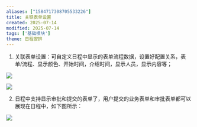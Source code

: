 ```yaml
---
aliases: ["1584717308705533226"]
title: 关联表单设置
created: 2025-07-14
modified: 2025-07-14
tags: ['基础模块']
theme: 日程安排
---
```


1. 关联表单设置：可自定义日程中显示的表单流程数据，设置好配置关系，表单/流程、显示颜色、开始时间，介绍时间，显示人员，显示内容等；

![](9cf3ccbfea9cd5d794d190daddd6873d.jpg)

![](1b0d4c648e1be13564fc65ab6a43c64a.jpg)

2. 日程中支持显示审批和提交的表单了，用户提交的业务表单和审批表单都可以展现在日程中，如下图所示：

![](9b9705cabe23ea29bcd2c46de6649ff3.jpg)